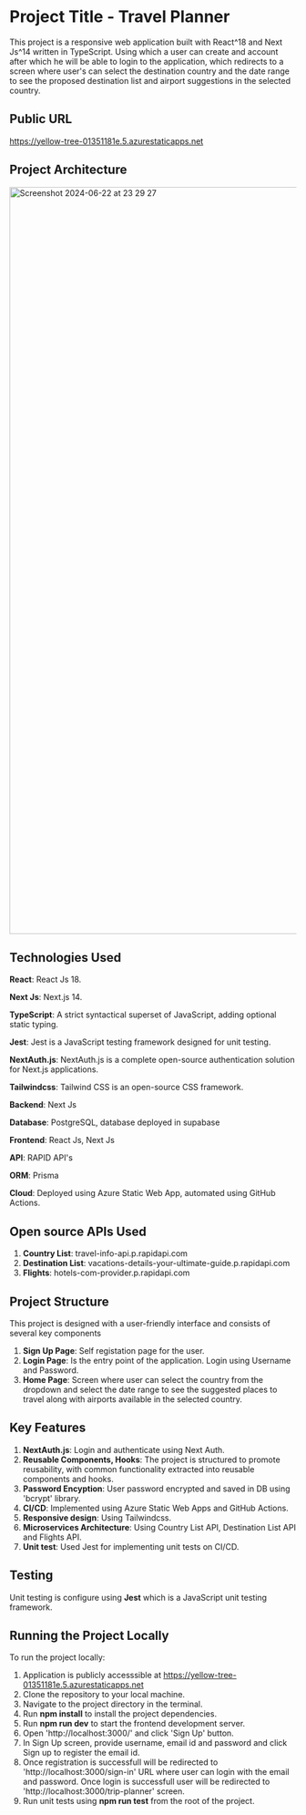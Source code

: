 # Project Title - Travel Planner
This project is a responsive web application built with React^18 and Next Js^14 written in TypeScript. Using which a user can create and account after which he will be able to login to the application, which redirects to a screen where user's can select the destination country and the date range to see the proposed destination list and airport suggestions in the selected country.

## Public URL
https://yellow-tree-01351181e.5.azurestaticapps.net

## Project Architecture
<img width="1311" alt="Screenshot 2024-06-22 at 23 29 27" src="https://github.com/sujithmu/travel-planner/assets/41791057/c0d7b21d-29d3-47fa-b490-8766610e1a08">

## Technologies Used
**React**: React Js 18.

**Next Js**: Next.js 14.

**TypeScript**: A strict syntactical superset of JavaScript, adding optional static typing.

**Jest**: Jest is a JavaScript testing framework designed for unit testing.

**NextAuth.js**: NextAuth.js is a complete open-source authentication solution for Next.js applications.

**Tailwindcss**: Tailwind CSS is an open-source CSS framework.

**Backend**: Next Js

**Database**: PostgreSQL, database deployed in supabase

**Frontend**: React Js, Next Js

**API**: RAPID API's

**ORM**: Prisma

**Cloud**: Deployed using Azure Static Web App, automated using GitHub Actions.

## Open source APIs Used
1. **Country List**: travel-info-api.p.rapidapi.com
2. **Destination List**: vacations-details-your-ultimate-guide.p.rapidapi.com
3. **Flights**: hotels-com-provider.p.rapidapi.com

## Project Structure
This project is designed with a user-friendly interface and consists of several key components

1. **Sign Up Page**: Self registation page for the user.
2. **Login Page**: Is the entry point of the application. Login using Username and Password.
3. **Home Page**: Screen where user can select the country from the dropdown and select the date range to see the suggested places to   
    travel along with airports available in the selected country.

## Key Features
1. **NextAuth.js**: Login and authenticate using Next Auth.
2. **Reusable Components, Hooks**: The project is structured to promote reusability, with common functionality extracted into reusable  
    components and hooks.
3. **Password Encyption**: User password encrypted and saved in DB using 'bcrypt' library.
4. **CI/CD**: Implemented using Azure Static Web Apps and GitHub Actions.
5. **Responsive design**: Using Tailwindcss.
6. **Microservices Architecture**: Using Country List API, Destination List API and Flights API.
7. **Unit test**: Used Jest for implementing unit tests on CI/CD.

## Testing
Unit testing is configure using **Jest** which is a JavaScript unit testing framework.

## Running the Project Locally
To run the project locally:

1. Application is publicly accesssible at https://yellow-tree-01351181e.5.azurestaticapps.net
2. Clone the repository to your local machine.
3. Navigate to the project directory in the terminal.
4. Run **npm install** to install the project dependencies.
5. Run **npm run dev** to start the frontend development server. 
6. Open 'http://localhost:3000/' and click 'Sign Up' button.
7. In Sign Up screen, provide username, email id and password and click Sign up to register the email id.
8. Once registration is successfull will be redirected to 'http://localhost:3000/sign-in' URL where user can login with the email and 
    password. Once login is successfull user will be redirected to 'http://localhost:3000/trip-planner' screen.
9. Run unit tests using **npm run test** from the root of the project.
